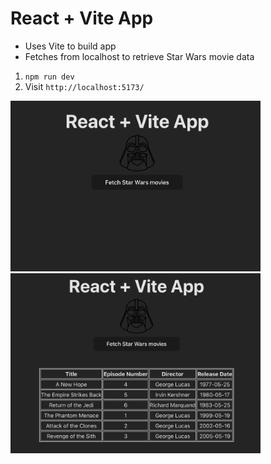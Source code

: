 # React + Vite App

- Uses Vite to build app
- Fetches from localhost to retrieve Star Wars movie data


 1. `npm run dev` 
 2. Visit `http://localhost:5173/`

 <img src="before_fetch.png" width="400">
 
 <img src="after_fetch.png" width="400">